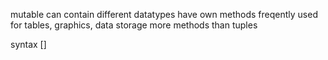 mutable
can contain different datatypes
have own methods
freqently used for tables, graphics, data storage
more methods than tuples

syntax 
[]
